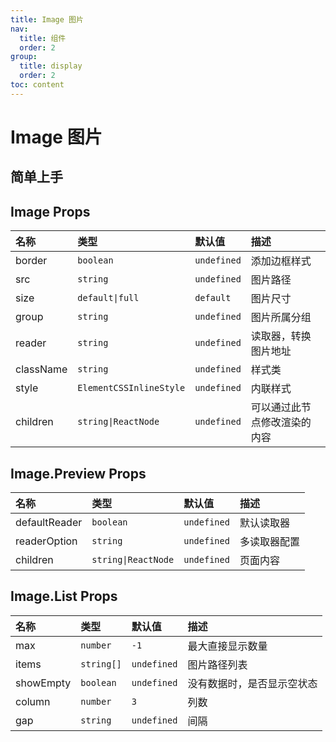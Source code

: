 ```yaml
---
title: Image 图片
nav:
  title: 组件
  order: 2
group:
  title: display
  order: 2
toc: content
---
```


# Image 图片

## 简单上手

<code src="./demo/base"></code>

## Image Props

| 名称      | 类型                    | 默认值      | 描述                         |
| :-------- | :---------------------- | :---------- | :--------------------------- |
| border    | `boolean`               | `undefined` | 添加边框样式                 |
| src       | `string`                | `undefined` | 图片路径                     |
| size      | `default\|full`         | `default`   | 图片尺寸                     |
| group     | `string`                | `undefined` | 图片所属分组                 |
| reader    | `string`                | `undefined` | 读取器，转换图片地址         |
| className | `string`                | `undefined` | 样式类                       |
| style     | `ElementCSSInlineStyle` | `undefined` | 内联样式                     |
| children  | `string\|ReactNode`     | `undefined` | 可以通过此节点修改渲染的内容 |


## Image.Preview Props

| 名称          | 类型                | 默认值      | 描述         |
| :------------ | :------------------ | :---------- | :----------- |
| defaultReader | `boolean`           | `undefined` | 默认读取器   |
| readerOption  | `string`            | `undefined` | 多读取器配置 |
| children      | `string\|ReactNode` | `undefined` | 页面内容     |

## Image.List Props

| 名称      | 类型       | 默认值      | 描述                       |
| :-------- | :--------- | :---------- | :------------------------- |
| max       | `number`   | `-1`        | 最大直接显示数量           |
| items     | `string[]` | `undefined` | 图片路径列表               |
| showEmpty | `boolean`  | `undefined` | 没有数据时，是否显示空状态 |
| column    | `number`   | `3`         | 列数                       |
| gap       | `string`   | `undefined` | 间隔                       |
